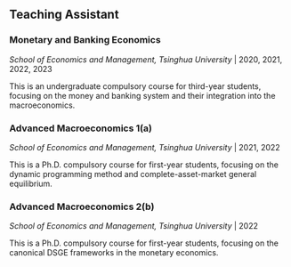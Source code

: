 ## Teaching Assistant

### Monetary and Banking Economics 
*School of Economics and Management, Tsinghua University* | 2020, 2021, 2022, 2023

This is an undergraduate compulsory course for third-year students, focusing on the money and banking system and their integration into the macroeconomics.

### Advanced Macroeconomics 1(a)
*School of Economics and Management, Tsinghua University* | 2021, 2022

This is a Ph.D. compulsory course for first-year students, focusing on the dynamic programming method and complete-asset-market general equilibrium.


### Advanced Macroeconomics 2(b)
*School of Economics and Management, Tsinghua University* | 2022

This is a Ph.D. compulsory course for first-year students, focusing on the canonical DSGE frameworks in the monetary economics.
